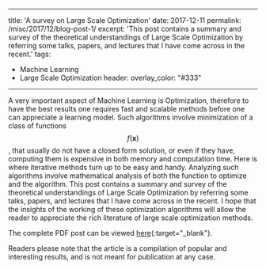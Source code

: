 <!-- ---
title: "Montreal, Canada during Neurips 2018"
layout: splash
permalink: /misc/2018-12-Canada-Neurips/
date: 2018-12-08
header:
  overlay_color: "#000"
  overlay_filter: "0.5"
  overlay_image: Canada-2018/image_2.jpg
  caption: "Montreal from Mt. Royal"
excerpt: "Excerpt."
intro: 
  - excerpt: 'Some intro. Centered with `type="center"`'
feature_row:
  - image_path: Canada-2018/image_1.jpg
    alt: "Me with Naga, Praneeth, Suriya and Aditya at Mt. Royal."
    title: "Me with Naga, Praneeth, Suriya and Aditya at Mt. Royal."
    excerpt: "Excerpt. Me with Naga, Praneeth, Suriya and Aditya at Mt. Royal."
  - image_path: Canada-2018/image_3.jpg
    image_caption: "Caption. Me near the conference center, shiverring."
    alt: "Me near the conference center, shiverring."
    title: "Me near the conference center, shiverring."
    excerpt: "Excerpt. Me near the conference center, shiverring."
  - image_path: Canada-2018/image_4.jpg
    title: "At the poster presentation session, NeurIPS 2018."
    excerpt: "Excerpt. At the poster presentation session, NeurIPS 2018."
feature_row2:
  - image_path: Canada-2018/image_1.jpg
    alt: "Me with Naga, Praneeth, Suriya and Aditya at Mt. Royal."
    title: "Me with Naga, Praneeth, Suriya and Aditya at Mt. Royal."
    excerpt: "Excerpt. Me with Naga, Praneeth, Suriya and Aditya at Mt. Royal."
feature_row3:
  - image_path: Canada-2018/image_3.jpg
    alt: "Me near the conference center, shiverring."
    title: "Me near the conference center, shiverring."
    excerpt: "Excerpt. Me near the conference center, shiverring."
feature_row4:
  - image_path: Canada-2018/image_4.jpg
    alt: "At the poster presentation session, NeurIPS 2018."
    title: "At the poster presentation session, NeurIPS 2018."
    excerpt: "Excerpt. At the poster presentation session, NeurIPS 2018."
---

{% include feature_row id="intro" type="center" %}

{% include feature_row %}

{% include feature_row id="feature_row2" type="left" %}

{% include feature_row id="feature_row3" type="right" %}

{% include feature_row id="feature_row4" type="center" %} -->


---
title: 'A survey on Large Scale Optimization'
date: 2017-12-11
permalink: /misc/2017/12/blog-post-1/
excerpt: 'This post contains a summary and survey of the theoretical understandings of Large Scale Optimization by referring some talks, papers, and lectures that I have come across in the recent.'
tags:
  - Machine Learning
  - Large Scale Optimization
header:
  overlay_color: "#333"
---

A very important aspect of Machine Learning is Optimization, therefore to have the best results one requires fast and scalable methods before one can appreciate a learning model. Such algorithms involve minimization of a class of functions $$f(\mathbf{x})$$, that usually do not have a closed form solution, or even if they have, computing them is expensive in both memory and computation time. Here is where iterative methods turn up to be easy and handy. Analyzing such algorithms involve mathematical analysis of both the function to optimize and the algorithm. This post contains a summary and survey of the theoretical understandings of Large Scale Optimization by referring some talks, papers, and lectures that I have come across in the recent. I hope that the insights of the working of these optimization algorithms will allow the reader to appreciate the rich literature of large scale optimization methods.

The complete PDF post can be viewed [here](\files\largescaleopt.pdf){:target="_blank"}.

Readers please note that the article is a compilation of popular and interesting results, and is not meant for publication at any case.